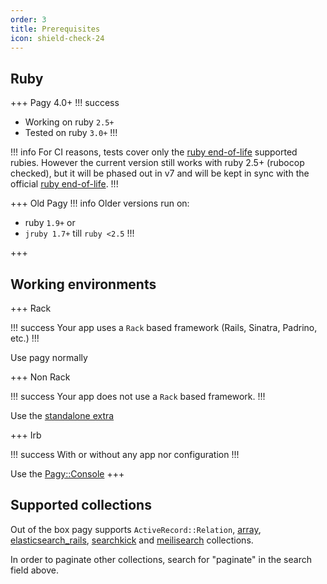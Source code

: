 ```yaml
---
order: 3
title: Prerequisites
icon: shield-check-24
---
```


## Ruby
+++ Pagy 4.0+
!!! success
- Working on ruby `2.5+`
- Tested on ruby `3.0+`
!!!

!!! info
For CI reasons, tests cover only the [ruby end-of-life](https://endoflife.date/ruby) supported rubies. However the current version still works with ruby 2.5+ (rubocop checked), but it will be phased out in v7 and will be kept in sync with the official [ruby end-of-life](https://endoflife.date/ruby).
!!!

+++ Old Pagy
!!! info
Older versions run on:

* ruby `1.9+` or
* `jruby 1.7+` till `ruby <2.5`
!!!

+++

## Working environments

+++ Rack

!!! success
Your app uses a `Rack` based framework (Rails, Sinatra, Padrino, etc.)
!!!

Use pagy normally

+++ Non Rack

!!! success
Your app does not use a `Rack` based framework.
!!!

Use the [standalone extra](extras/standalone.md)

+++ Irb

!!! success
With or without any app nor configuration
!!!

Use the [Pagy::Console](api/console.md)
+++

## Supported collections

Out of the box pagy supports `ActiveRecord::Relation`, [array](extras/array.md), [elasticsearch_rails](extras/elasticsearch_rails.md), [searchkick](extras/searchkick.md) and [meilisearch](extras/meilisearch.md) collections.

In order to paginate other collections, search for "paginate" in the search field above.
